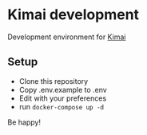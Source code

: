 # Kimai development

Development environment for [Kimai](https://github.com/kevinpapst/kimai2)

## Setup

* Clone this repository
* Copy .env.example to .env
* Edit with your preferences
* run `docker-compose up -d`

Be happy!
